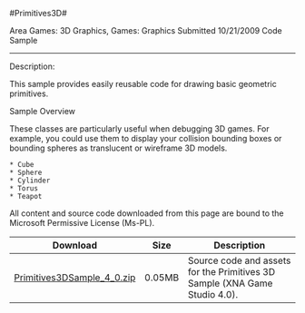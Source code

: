 #Primitives3D#

Area
Games: 3D Graphics, Games: Graphics
Submitted
10/21/2009
Code Sample

---

Description:

This sample provides easily reusable code for drawing basic geometric primitives.

Sample Overview

These classes are particularly useful when debugging 3D games. For example, you could use them to display your collision bounding boxes or bounding spheres as translucent or wireframe 3D models.

    * Cube
    * Sphere
    * Cylinder
    * Torus
    * Teapot



All content and source code downloaded from this page are bound to the Microsoft Permissive License (Ms-PL).

Download | Size | Description
---|---|---|
[Primitives3DSample_4_0.zip](https://github.com/kniEngine/XNAGameStudio/blob/master/Samples/Primitives3DSample_4_0.zip?raw=true) | 0.05MB | Source code and assets for the Primitives 3D Sample (XNA Game Studio 4.0). 